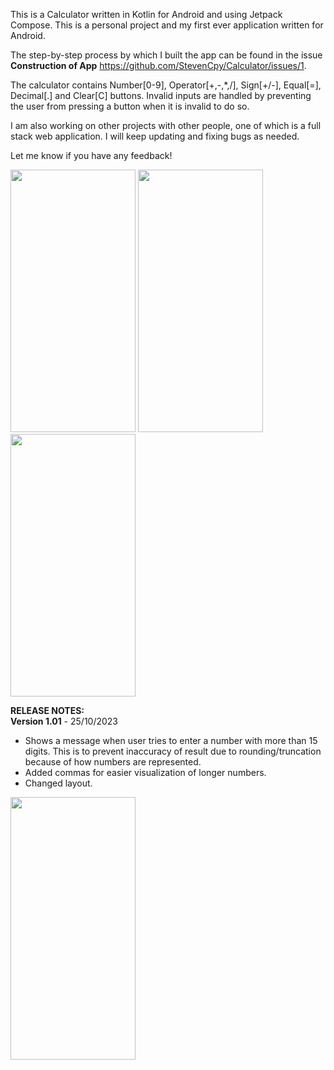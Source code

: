 This is a Calculator written in Kotlin for Android and using Jetpack Compose.  This is a personal project and my first ever application written for Android.

The step-by-step process by which I built the app can be found in the issue **Construction of App** https://github.com/StevenCpy/Calculator/issues/1.

The calculator contains Number[0-9], Operator[+,-,*,/], Sign[+/-], Equal[=], Decimal[.] and Clear[C] buttons.  Invalid inputs are handled by preventing the user from pressing a button when it is invalid to do so.

I am also working on other projects with other people, one of which is a full stack web application.  I will keep updating and fixing bugs as needed.

Let me know if you have any feedback!

<img src="https://github.com/StevenCpy/Calculator/assets/96119669/e47b9a00-a67d-4101-84df-01604fda4489" width="200" height="420">
<img src="https://github.com/StevenCpy/Calculator/assets/96119669/5267ba62-b8cf-4dee-89a2-69d7004b5caf" width="200" height="420">
<img src="https://github.com/StevenCpy/Calculator/assets/96119669/a9c1e3cb-77e2-43b4-a73c-ffede1da0731" width="200" height="420">

**RELEASE NOTES:**\
**Version 1.01** - 25/10/2023
- Shows a message when user tries to enter a number with more than 15 digits.  This is to prevent inaccuracy of result due to rounding/truncation because of how numbers are represented.
- Added commas for easier visualization of longer numbers.
- Changed layout.
<img src="https://github.com/StevenCpy/Calculator/assets/96119669/1be60c3e-d3a7-47f0-9f2d-704a8ea069a4" width="200" height="420">
